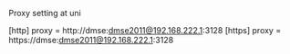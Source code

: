 Proxy setting at uni

[http] proxy = http://dmse:dmse2011@192.168.222.1:3128 
[https] proxy = https://dmse:dmse2011@192.168.222.1:3128
